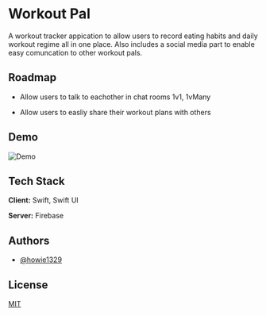 
# Workout Pal

A workout tracker appication to allow users to record eating habits and daily workout regime all in one place. Also includes a social media part to enable easy comuncation to other workout pals.



## Roadmap

- Allow users to talk to eachother in chat rooms 1v1, 1vMany

- Allow users to easliy share their workout plans with others


## Demo

![Demo](https://github.com/howie1329/WorkoutPal/blob/main/GIFS/Kapture%202023-07-27%20at%2000.31.56.gif)

## Tech Stack

**Client:** Swift, Swift UI

**Server:** Firebase


## Authors

- [@howie1329](https://github.com/howie1329)


## License

[MIT](https://choosealicense.com/licenses/mit/)


